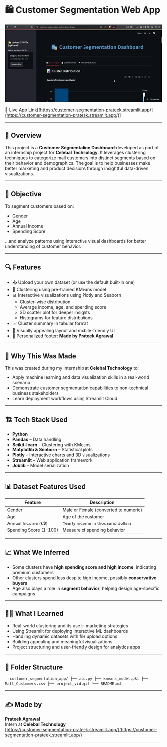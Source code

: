 # 🛍️ Customer Segmentation Web App

![Project Demo](project_video.gif)

🔗 Live App Link[[https://customer-segmentation-prateek.streamlit.app/](https://customer-segmentation-prateek.streamlit.app/)]

---

## 📌 Overview

This project is a **Customer Segmentation Dashboard** developed as part of an internship project for **Celebal Technology**. It leverages clustering techniques to categorize mall customers into distinct segments based on their behavior and demographics. The goal is to help businesses make better marketing and product decisions through insightful data-driven visualizations.

---

## 🎯 Objective

To segment customers based on:
- Gender
- Age
- Annual Income
- Spending Score

...and analyze patterns using interactive visual dashboards for better understanding of customer behavior.

---

## 🔍 Features

- 📤 Upload your own dataset (or use the default built-in one)
- 🤖 Clustering using pre-trained KMeans model
- 📊 Interactive visualizations using Plotly and Seaborn
  - Cluster-wise distribution
  - Average income, age, and spending score
  - 3D scatter plot for deeper insights
  - Histograms for feature distributions
- 📈 Cluster summary in tabular format
- 🎯 Visually appealing layout and mobile-friendly UI
- 👤 Personalized footer: **Made by Prateek Agrawal**

---

## 🧠 Why This Was Made

This was created during my internship at **Celebal Technology** to:
- Apply machine learning and data visualization skills in a real-world scenario
- Demonstrate customer segmentation capabilities to non-technical business stakeholders
- Learn deployment workflows using Streamlit Cloud

---

## 🏗️ Tech Stack Used

- **Python**
- **Pandas** – Data handling
- **Scikit-learn** – Clustering with KMeans
- **Matplotlib & Seaborn** – Statistical plots
- **Plotly** – Interactive charts and 3D visualizations
- **Streamlit** – Web application framework
- **Joblib** – Model serialization

---

## 📊 Dataset Features Used

| Feature                | Description                              |
|------------------------|------------------------------------------|
| Gender                 | Male or Female (converted to numeric)    |
| Age                   | Age of the customer                      |
| Annual Income (k$)    | Yearly income in thousand dollars         |
| Spending Score (1–100)| Measure of spending behavior             |

---

## 📈 What We Inferred

- Some clusters have **high spending score and high income**, indicating premium customers
- Other clusters spend less despite high income, possibly **conservative buyers**
- Age also plays a role in **segment behavior**, helping design age-specific campaigns

---

## 🧑‍🎓 What I Learned

- Real-world clustering and its use in marketing strategies
- Using Streamlit for deploying interactive ML dashboards
- Handling dynamic datasets with file upload options
- Building appealing and meaningful visualizations
- Project structuring and user-friendly design for analytics apps

---

## 📂 Folder Structure

<pre> <code> customer_segmentation_app/ ├── app.py ├── kmeans_model.pkl ├── Mall_Customers.csv ├── project_vid.gif └── README.md </code> </pre>


---

## ✍️ Made by

**Prateek Agrawal**  
Intern at **Celebal Technology**  
[https://customer-segmentation-prateek.streamlit.app/](https://customer-segmentation-prateek.streamlit.app/)

---
